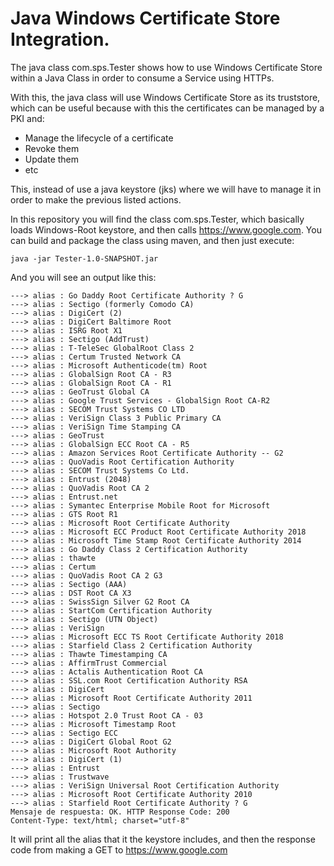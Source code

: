 # Java Windows Certificate Store Integration.

The java class com.sps.Tester shows how to use Windows Certificate Store within a Java Class in order to consume a Service using HTTPs.

With this, the java class will use Windows Certificate Store as its truststore, which can be useful because with this the certificates can be managed
by a PKI and:

- Manage the lifecycle of a certificate
- Revoke them
- Update them
- etc

This, instead of use a java keystore (jks) where we will have to manage it in order to make the previous listed actions. 

In this repository you will find the class com.sps.Tester, which basically loads Windows-Root keystore, and then calls https://www.google.com. 
You can build and package the class using maven, and then just execute:

```java -jar Tester-1.0-SNAPSHOT.jar```

And you will see an output like this:

```
---> alias : Go Daddy Root Certificate Authority ? G
---> alias : Sectigo (formerly Comodo CA)
---> alias : DigiCert (2)
---> alias : DigiCert Baltimore Root
---> alias : ISRG Root X1
---> alias : Sectigo (AddTrust)
---> alias : T-TeleSec GlobalRoot Class 2
---> alias : Certum Trusted Network CA
---> alias : Microsoft Authenticode(tm) Root
---> alias : GlobalSign Root CA - R3
---> alias : GlobalSign Root CA - R1
---> alias : GeoTrust Global CA
---> alias : Google Trust Services - GlobalSign Root CA-R2
---> alias : SECOM Trust Systems CO LTD
---> alias : VeriSign Class 3 Public Primary CA
---> alias : VeriSign Time Stamping CA
---> alias : GeoTrust
---> alias : GlobalSign ECC Root CA - R5
---> alias : Amazon Services Root Certificate Authority -- G2
---> alias : QuoVadis Root Certification Authority
---> alias : SECOM Trust Systems Co Ltd.
---> alias : Entrust (2048)
---> alias : QuoVadis Root CA 2
---> alias : Entrust.net
---> alias : Symantec Enterprise Mobile Root for Microsoft
---> alias : GTS Root R1
---> alias : Microsoft Root Certificate Authority
---> alias : Microsoft ECC Product Root Certificate Authority 2018
---> alias : Microsoft Time Stamp Root Certificate Authority 2014
---> alias : Go Daddy Class 2 Certification Authority
---> alias : thawte
---> alias : Certum
---> alias : QuoVadis Root CA 2 G3
---> alias : Sectigo (AAA)
---> alias : DST Root CA X3
---> alias : SwissSign Silver G2 Root CA
---> alias : StartCom Certification Authority
---> alias : Sectigo (UTN Object)
---> alias : VeriSign
---> alias : Microsoft ECC TS Root Certificate Authority 2018
---> alias : Starfield Class 2 Certification Authority
---> alias : Thawte Timestamping CA
---> alias : AffirmTrust Commercial
---> alias : Actalis Authentication Root CA
---> alias : SSL.com Root Certification Authority RSA
---> alias : DigiCert
---> alias : Microsoft Root Certificate Authority 2011
---> alias : Sectigo
---> alias : Hotspot 2.0 Trust Root CA - 03
---> alias : Microsoft Timestamp Root
---> alias : Sectigo ECC
---> alias : DigiCert Global Root G2
---> alias : Microsoft Root Authority
---> alias : DigiCert (1)
---> alias : Entrust
---> alias : Trustwave
---> alias : VeriSign Universal Root Certification Authority
---> alias : Microsoft Root Certificate Authority 2010
---> alias : Starfield Root Certificate Authority ? G
Mensaje de respuesta: OK. HTTP Response Code: 200
Content-Type: text/html; charset="utf-8"
```

It will print all the alias that it the keystore includes, and then the response code from making a GET to https://www.google.com




